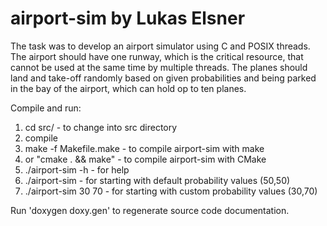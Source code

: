 # airport-sim by Lukas Elsner


The task was to develop an airport simulator using C and POSIX threads. The
airport should have one runway, which is the critical resource, that cannot be
used at the same time by multiple threads. The planes should land and take-off
randomly based on given probabilities and being parked in the bay of the
airport, which can hold op to ten planes.


Compile and run:

1. cd src/                  - to change into src directory
2. compile
  1. make -f Makefile.make    - to compile airport-sim with make
  2. or "cmake . && make"        - to compile airport-sim with CMake
3. ./airport-sim -h         - for help
4. ./airport-sim            - for starting with default probability values (50,50)
5. ./airport-sim 30 70      - for starting with custom probability values (30,70)


Run 'doxygen doxy.gen' to regenerate source code documentation.
